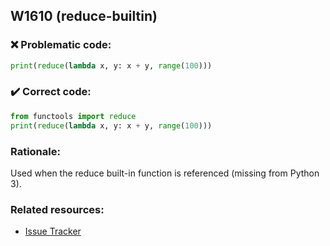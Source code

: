 ## W1610 (reduce-builtin)

### :x: Problematic code:

```python
print(reduce(lambda x, y: x + y, range(100)))
```

### :heavy_check_mark: Correct code:

```python
from functools import reduce
print(reduce(lambda x, y: x + y, range(100)))
```

### Rationale:

Used when the reduce built-in function is referenced (missing from Python 3).

### Related resources:

- [Issue Tracker](https://github.com/PyCQA/pylint/issues?q=is%3Aissue+%22reduce-builtin%22+OR+%22W1610%22)
